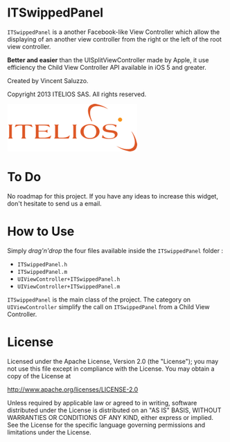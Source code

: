 # ITSwippedPanel

`ITSwippedPanel` is a another Facebook-like View Controller which allow the displaying of an another view controller from the right or the left of the root view controller.

**Better and easier** than the UISplitViewController made by Apple, it use efficiency the Child View Controller API available in iOS 5 and greater.

Created by Vincent Saluzzo.

Copyright 2013 ITELIOS SAS. All rights reserved.

![](itelios300.png)

# To Do

No roadmap for this project. If you have any ideas to increase this widget, don't hesitate to send us a email.

# How to Use

Simply *drag'n'drop* the four files available inside the `ITSwippedPanel` folder : 

* `ITSwippedPanel.h`
* `ITSwippedPanel.m`
* `UIViewController+ITSwippedPanel.h`
* `UIViewController+ITSwippedPanel.m`

`ITSwippedPanel` is the main class of the project. The category on `UIViewController` simplify the  call on `ITSwippedPanel` from a Child View Controller.


# License

Licensed under the Apache License, Version 2.0 (the "License");
you may not use this file except in compliance with the License.
You may obtain a copy of the License at

http://www.apache.org/licenses/LICENSE-2.0

Unless required by applicable law or agreed to in writing, software
distributed under the License is distributed on an "AS IS" BASIS,
WITHOUT WARRANTIES OR CONDITIONS OF ANY KIND, either express or implied.
See the License for the specific language governing permissions and
limitations under the License.